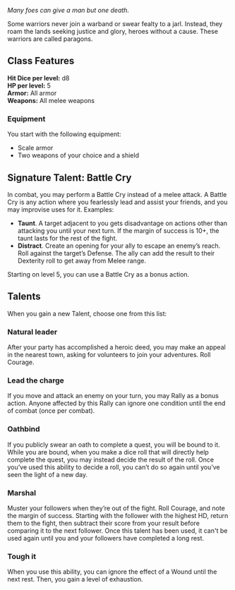 _Many foes can give a man but one death._

Some warriors never join a warband or swear fealty to a jarl. Instead, they roam the lands seeking justice and glory, heroes without a cause. These warriors are called paragons.
## Class Features
**Hit Dice per level:** d8\
**HP per level:** 5\
**Armor:** All armor\
**Weapons:** All melee weapons
### Equipment
You start with the following equipment:

- Scale armor
- Two weapons of your choice and a shield
## Signature Talent: Battle Cry
In combat, you may perform a Battle Cry instead of a melee attack. A Battle Cry is any action where you fearlessly lead and assist your friends, and you may improvise uses for it. Examples:

- **Taunt**. A target adjacent to you gets disadvantage on actions other than attacking you until your next turn. If the margin of success is 10+, the taunt lasts for the rest of the fight.
- **Distract**. Create an opening for your ally to escape an enemy’s reach. Roll against the target’s Defense. The ally can add the result to their Dexterity roll to get away from Melee range.

Starting on level 5, you can use a Battle Cry as a bonus action.
## Talents
When you gain a new Talent, choose one from this list:
### Natural leader

After your party has accomplished a heroic deed, you may make an appeal in the nearest town, asking for volunteers to join your adventures. Roll Courage.


<!--raw-typst 
#import "@preview/tablem:0.1.0": tablem
#let fill = (_, y) => if calc.odd(y) { rgb("EAF2F5") }

#let leaderTable = tablem.with(
  render: (columns: auto, ..args) => {
    table(
      columns: (1fr, 1fr),
      fill: fill,
      ..args,
    )
  }
)
-->

<!--raw-typst 
#leaderTable[
| *Margin of success* | *Result* |
| ---- | ---- |
| 2 - 4 | Gain a non-fighting retainer |
| 5 - 10 | Gain a fighting follower, level 1 |
| 10+  | Gain result's worth of retainers, 50% non-fighting and 50% fighting  |
]-->

### Lead the charge
If you move and attack an enemy on your turn, you may Rally as a bonus action. Anyone affected by this Rally can ignore one condition until the end of combat (once per combat).
### Oathbind
If you publicly swear an oath to complete a quest, you will be bound to it. While you are bound, when you make a dice roll that will directly help complete the quest, you may instead decide the result of the roll. Once you’ve used this ability to decide a roll, you can’t do so again until you’ve seen the light of a new day.
### Marshal
Muster your followers when they’re out of the fight. Roll Courage, and note the margin of success. Starting with the follower with the highest HD, return them to the fight, then subtract their score from your result before comparing it to the next follower. Once this talent has been used, it can't be used again until you and your followers have completed a long rest.
### Tough it
When you use this ability, you can ignore the effect of a Wound until the next rest. Then, you gain a level of exhaustion.
